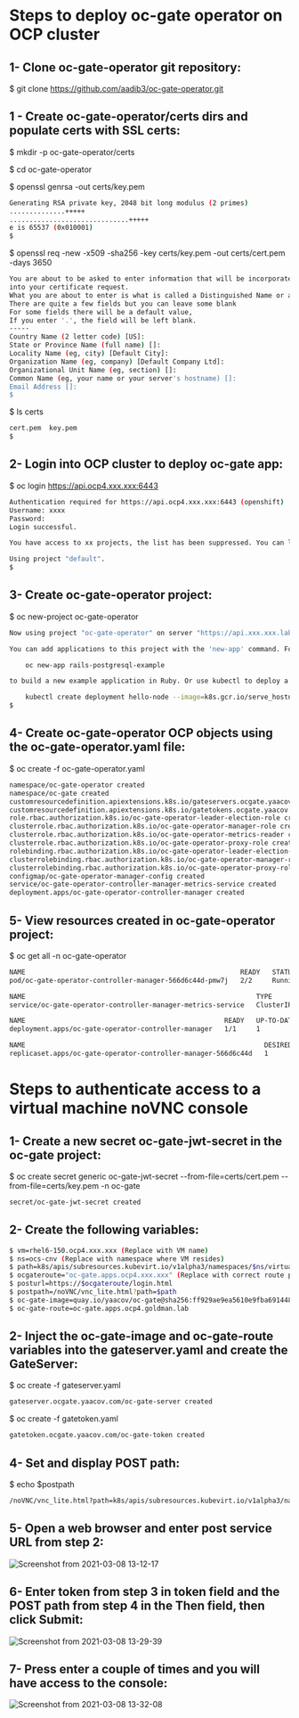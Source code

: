 # Steps to deploy oc-gate operator on OCP cluster

## 1- Clone oc-gate-operator git repository:
$ git clone https://github.com/aadib3/oc-gate-operator.git

## 1 - Create oc-gate-operator/certs dirs and populate certs with SSL certs:
$ mkdir -p oc-gate-operator/certs

$ cd oc-gate-operator

$ openssl genrsa -out certs/key.pem
``` bash
Generating RSA private key, 2048 bit long modulus (2 primes)
..............+++++
..............................+++++
e is 65537 (0x010001)
$
```

$ openssl req -new -x509 -sha256 -key certs/key.pem -out certs/cert.pem -days 3650
``` bash
You are about to be asked to enter information that will be incorporated
into your certificate request.
What you are about to enter is what is called a Distinguished Name or a DN.
There are quite a few fields but you can leave some blank
For some fields there will be a default value,
If you enter '.', the field will be left blank.
-----
Country Name (2 letter code) [US]:
State or Province Name (full name) []:
Locality Name (eg, city) [Default City]:
Organization Name (eg, company) [Default Company Ltd]:
Organizational Unit Name (eg, section) []:
Common Name (eg, your name or your server's hostname) []:
Email Address []:
$
```

$ ls certs
``` bash
cert.pem  key.pem
$
```

## 2- Login into OCP cluster to deploy oc-gate app:
$ oc login https://api.ocp4.xxx.xxx:6443
``` bash
Authentication required for https://api.ocp4.xxx.xxx:6443 (openshift)
Username: xxxx
Password: 
Login successful.

You have access to xx projects, the list has been suppressed. You can list all projects with ' projects'

Using project "default".
$
```

## 3- Create oc-gate-operator project:
$ oc new-project oc-gate-operator
``` bash
Now using project "oc-gate-operator" on server "https://api.xxx.xxx.lab:6443".

You can add applications to this project with the 'new-app' command. For example, try:

    oc new-app rails-postgresql-example

to build a new example application in Ruby. Or use kubectl to deploy a simple Kubernetes application:

    kubectl create deployment hello-node --image=k8s.gcr.io/serve_hostname
$
```

## 4- Create oc-gate-operator OCP objects using the oc-gate-operator.yaml file:
$ oc create -f oc-gate-operator.yaml
``` bash
namespace/oc-gate-operator created
namespace/oc-gate created
customresourcedefinition.apiextensions.k8s.io/gateservers.ocgate.yaacov.com created
customresourcedefinition.apiextensions.k8s.io/gatetokens.ocgate.yaacov.com created
role.rbac.authorization.k8s.io/oc-gate-operator-leader-election-role created
clusterrole.rbac.authorization.k8s.io/oc-gate-operator-manager-role created
clusterrole.rbac.authorization.k8s.io/oc-gate-operator-metrics-reader created
clusterrole.rbac.authorization.k8s.io/oc-gate-operator-proxy-role created
rolebinding.rbac.authorization.k8s.io/oc-gate-operator-leader-election-rolebinding created
clusterrolebinding.rbac.authorization.k8s.io/oc-gate-operator-manager-rolebinding created
clusterrolebinding.rbac.authorization.k8s.io/oc-gate-operator-proxy-rolebinding created
configmap/oc-gate-operator-manager-config created
service/oc-gate-operator-controller-manager-metrics-service created
deployment.apps/oc-gate-operator-controller-manager created
```

## 5- View resources created in oc-gate-operator project:
$ oc get all -n oc-gate-operator
``` bash
NAME                                                      READY   STATUS    RESTARTS   AGE
pod/oc-gate-operator-controller-manager-566d6c44d-pmw7j   2/2     Running   1          10m

NAME                                                          TYPE        CLUSTER-IP      EXTERNAL-IP   PORT(S)    AGE
service/oc-gate-operator-controller-manager-metrics-service   ClusterIP   172.30.85.114   <none>        8443/TCP   10m

NAME                                                  READY   UP-TO-DATE   AVAILABLE   AGE
deployment.apps/oc-gate-operator-controller-manager   1/1     1            1           10m

NAME                                                            DESIRED   CURRENT   READY   AGE
replicaset.apps/oc-gate-operator-controller-manager-566d6c44d   1         1         1       10m
```

# Steps to authenticate access to a virtual machine noVNC console

## 1- Create a new secret oc-gate-jwt-secret in the oc-gate project:
$ oc create secret generic oc-gate-jwt-secret --from-file=certs/cert.pem --from-file=certs/key.pem -n oc-gate
``` bash
secret/oc-gate-jwt-secret created
```

## 2- Create the following variables:
``` bash
$ vm=rhel6-150.ocp4.xxx.xxx (Replace with VM name)
$ ns=ocs-cnv (Replace with namespace where VM resides)
$ path=k8s/apis/subresources.kubevirt.io/v1alpha3/namespaces/$ns/virtualmachineinstances/$vm/vnc
$ ocgateroute="oc-gate.apps.ocp4.xxx.xxx" (Replace with correct route path)
$ posturl=https://$ocgateroute/login.html
$ postpath=/noVNC/vnc_lite.html?path=$path
$ oc-gate-image=quay.io/yaacov/oc-gate@sha256:ff929ae9ea5610e9fba6914485d7486e11f6d793685631e73541447d6c25f98c
$ oc-gate-route=oc-gate.apps.ocp4.goldman.lab
```

## 2- Inject the oc-gate-image and oc-gate-route variables into the gateserver.yaml and create the GateServer:
$ oc create -f gateserver.yaml
``` bash
gateserver.ocgate.yaacov.com/oc-gate-server created
```

$ oc create -f gatetoken.yaml
``` bash
gatetoken.ocgate.yaacov.com/oc-gate-token created
```

## 4- Set and display POST path:

$ echo $postpath
``` bash
/noVNC/vnc_lite.html?path=k8s/apis/subresources.kubevirt.io/v1alpha3/namespaces/ocs-cnv/virtualmachineinstances/rhel6-150.ocp4.xxx.xxx/vnc
```

## 5- Open a web browser and enter post service URL from step 2:
![Screenshot from 2021-03-08 13-12-17](https://user-images.githubusercontent.com/77073889/110363740-eb460a00-8010-11eb-8e7a-256a6c42302c.png)


## 6- Enter token from step 3 in token field and the POST path from step 4 in the Then field, then click Submit:
![Screenshot from 2021-03-08 13-29-39](https://user-images.githubusercontent.com/77073889/110364968-6eb42b00-8012-11eb-92f0-cabe751ec733.png)


## 7- Press enter a couple of times and you will have access to the console:
![Screenshot from 2021-03-08 13-32-08](https://user-images.githubusercontent.com/77073889/110365266-d4a0b280-8012-11eb-8a89-26bd1d58be21.png)
